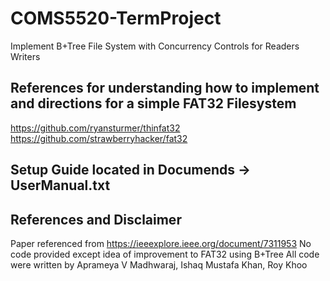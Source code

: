 # COMS5520-TermProject
Implement B+Tree File System with Concurrency Controls for Readers Writers

>>> 
## References for understanding how to implement and directions for a simple FAT32 Filesystem
https://github.com/ryansturmer/thinfat32
https://github.com/strawberryhacker/fat32 

>>>
## Setup Guide located in Documends -> UserManual.txt

## References and Disclaimer
Paper referenced from https://ieeexplore.ieee.org/document/7311953
No code provided except idea of improvement to FAT32 using B+Tree
All code were written by Aprameya V Madhwaraj, Ishaq Mustafa Khan, Roy Khoo